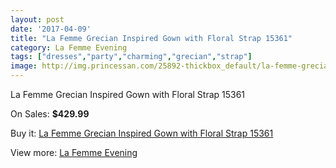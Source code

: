 ```yaml
---
layout: post
date: '2017-04-09'
title: "La Femme Grecian Inspired Gown with Floral Strap 15361"
category: La Femme Evening
tags: ["dresses","party","charming","grecian","strap"]
image: http://img.princessan.com/25892-thickbox_default/la-femme-grecian-inspired-gown-with-floral-strap-15361.jpg
---
```

La Femme Grecian Inspired Gown with Floral Strap 15361

On Sales: **$429.99**
<a href="https://www.princessan.com/en/la-femme-evening/11922-la-femme-grecian-inspired-gown-with-floral-strap-15361.html"><amp-img layout="responsive" width="600" height="600" src="//img.princessan.com/25892-thickbox_default/la-femme-grecian-inspired-gown-with-floral-strap-15361.jpg" alt="La Femme Grecian Inspired Gown with Floral Strap 15361 0" /></a>
<a href="https://www.princessan.com/en/la-femme-evening/11922-la-femme-grecian-inspired-gown-with-floral-strap-15361.html"><amp-img layout="responsive" width="600" height="600" src="//img.princessan.com/25895-thickbox_default/la-femme-grecian-inspired-gown-with-floral-strap-15361.jpg" alt="La Femme Grecian Inspired Gown with Floral Strap 15361 1" /></a>
<a href="https://www.princessan.com/en/la-femme-evening/11922-la-femme-grecian-inspired-gown-with-floral-strap-15361.html"><amp-img layout="responsive" width="600" height="600" src="//img.princessan.com/25894-thickbox_default/la-femme-grecian-inspired-gown-with-floral-strap-15361.jpg" alt="La Femme Grecian Inspired Gown with Floral Strap 15361 2" /></a>
<a href="https://www.princessan.com/en/la-femme-evening/11922-la-femme-grecian-inspired-gown-with-floral-strap-15361.html"><amp-img layout="responsive" width="600" height="600" src="//img.princessan.com/25893-thickbox_default/la-femme-grecian-inspired-gown-with-floral-strap-15361.jpg" alt="La Femme Grecian Inspired Gown with Floral Strap 15361 3" /></a>

Buy it: [La Femme Grecian Inspired Gown with Floral Strap 15361](https://www.princessan.com/en/la-femme-evening/11922-la-femme-grecian-inspired-gown-with-floral-strap-15361.html "La Femme Grecian Inspired Gown with Floral Strap 15361")

View more: [La Femme Evening](https://www.princessan.com/en/29-la-femme-evening "La Femme Evening")